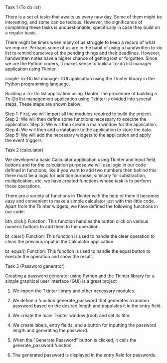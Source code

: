 Task 1 (To do list)

There is a set of tasks that awaits us every new day. Some of them might be interesting, and some can be tedious. However, the significance of completing these tasks is unquestionable, specifically in case they build on a regular basis.

There might be times when many of us struggle to keep a record of what we require. Perhaps some of us are in the habit of using a handwritten to-do list to remind ourselves of the pending things and their deadlines. However, handwritten notes have a higher chance of getting lost or forgotten. Since we are the Python coders, it makes sense to build a To-do list manager application using Tkinter.

simple To-Do list manager GUI application using the Tkinter library in the Python programming language.

Building a To-Do list application using Tkinter
The procedure of building a To-Do list management application using Tkinter is divided into several steps. These steps are shown below:

Step 1: First, we will import all the modules required to build the project. Step 2: We will then define some functions necessary to execute the application. Step 3: We will then create a main window for the application. Step 4: We will then add a database to the application to store the data. Step 5: We will add the necessary widgets to the application and apply the event triggers.


Task 2 (calculator)

We developed a basic Calculator application using Tkinter and input field, buttons and for the calculation purpose we will use logic in our code defined in functions, like if you want to add two numbers then behind this there must be a logic for addition purpose, similarly for substraction, multiplication, etc, we have created functions whose task is to perform these operations.

There are a variety of functions in Tkinter with the help of them it becomes easy and convenient to make a simple calculator just with this little code. Apart from the Tkinter widgets, we have defined the following functions in our code:

btn_click() Function: This function handles the button click on various numeric buttons to add them to the operation.

bt_clear() Function: This function is used to handle the clear operation to clean the previous input in the Calculator application.

bt_equal() Function: This function is used to handle the equal button to execute the operation and show the result.


Task 3 (Password generator)

Creating a password generator using Python and the Tkinter library for a simple graphical user interface (GUI) is a great project

1. We import the Tkinter library and other necessary modules.
   
2. We define a function generate_password that generates a random password based on the desired length and populates it in the entry field.
   
3. We create the main Tkinter window (root) and set its title.
   
4. We create labels, entry fields, and a button for inputting the password length and generating the password.
   
5. When the "Generate Password" button is clicked, it calls the generate_password function.
   
6. The generated password is displayed in the entry field for passwords.
